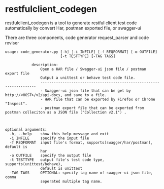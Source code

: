 # restfulclient_codegen

restfulclient_codegen is a tool to generate restful client test code automatically by convert Har, postman exported file, or swagger-ui


There are three components, code generator request_parser and code reviser


```
usage: code_generator.py [-h] [-i INFILE] [-f REQFORMAT] [-o OUTFILE]
                         [-t TESTTYPE] [-TAG TAGS]

            description:
                Open a HAR file / Swagger-ui json file / postman export file
                Output a unittest or behave test code file.
                --------------------------------------------------------------------
                - Swagger-ui json file that can be get by http://<HOST>/v2/api-docs, and save to a file.
                - HAR file that can be exported by Firefox or Chrome "Inspect".
                - postman export file that can be exported from postman colleciton as a JSON file ("Collection v2.1") .



optional arguments:
  -h, --help    show this help message and exit
  -i INFILE     specify the input file
  -f REQFORMAT  input file's format, supports(swagger/har/postman), default is
                har
  -o OUTFILE    specify the output file
  -t TESTTYPE   output file's test code type, supports(unittest/behave),
                default is unittest
  -TAG TAGS     OPTIONAL: specify tag name of swagger-ui json file, comma
                seperated multiple tag name.

```
